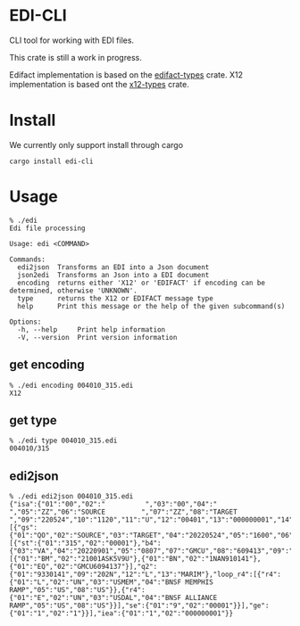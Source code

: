 # EDI-CLI

CLI tool for working with EDI files.

This crate is still a work in progress.

Edifact implementation is based on the [edifact-types](https://crates.io/crates/edifact-types) crate.
X12 implementation is based ont the [x12-types](https://crates.io/crates/x12-types) crate.

# Install

We currently only support install through cargo

```
cargo install edi-cli
```

# Usage

```
% ./edi 
Edi file processing

Usage: edi <COMMAND>

Commands:
  edi2json  Transforms an EDI into a Json document
  json2edi  Transforms an Json into a EDI document
  encoding  returns either 'X12' or 'EDIFACT' if encoding can be determined, otherwise 'UNKNOWN'.
  type      returns the X12 or EDIFACT message type
  help      Print this message or the help of the given subcommand(s)

Options:
  -h, --help     Print help information
  -V, --version  Print version information
```

## get encoding
```
% ./edi encoding 004010_315.edi 
X12
```

## get type
```
% ./edi type 004010_315.edi 
004010/315
```

## edi2json
```
% ./edi edi2json 004010_315.edi 
{"isa":{"01":"00","02":"          ","03":"00","04":"          ","05":"ZZ","06":"SOURCE         ","07":"ZZ","08":"TARGET         ","09":"220524","10":"1120","11":"U","12":"00401","13":"000000001","14":"0","15":"P","16":">"},"functional_group":[{"gs":{"01":"QO","02":"SOURCE","03":"TARGET","04":"20220524","05":"1600","06":"1","07":"X","08":"004010"},"segments":[{"st":{"01":"315","02":"00001"},"b4":{"03":"VA","04":"20220901","05":"0807","07":"GMCU","08":"609413","09":"E","11":"LOCKBOURNE","12":"CI","13":"7"},"n9":[{"01":"BM","02":"21001ASK5V9U"},{"01":"BN","02":"1NAN910141"},{"01":"EQ","02":"GMCU6094137"}],"q2":{"01":"9330141","09":"202N","12":"L","13":"MARIM"},"loop_r4":[{"r4":{"01":"L","02":"UN","03":"USMEM","04":"BNSF MEMPHIS RAMP","05":"US","08":"US"}},{"r4":{"01":"E","02":"UN","03":"USDAL","04":"BNSF ALLIANCE RAMP","05":"US","08":"US"}}],"se":{"01":"9","02":"00001"}}],"ge":{"01":"1","02":"1"}}],"iea":{"01":"1","02":"000000001"}}
```